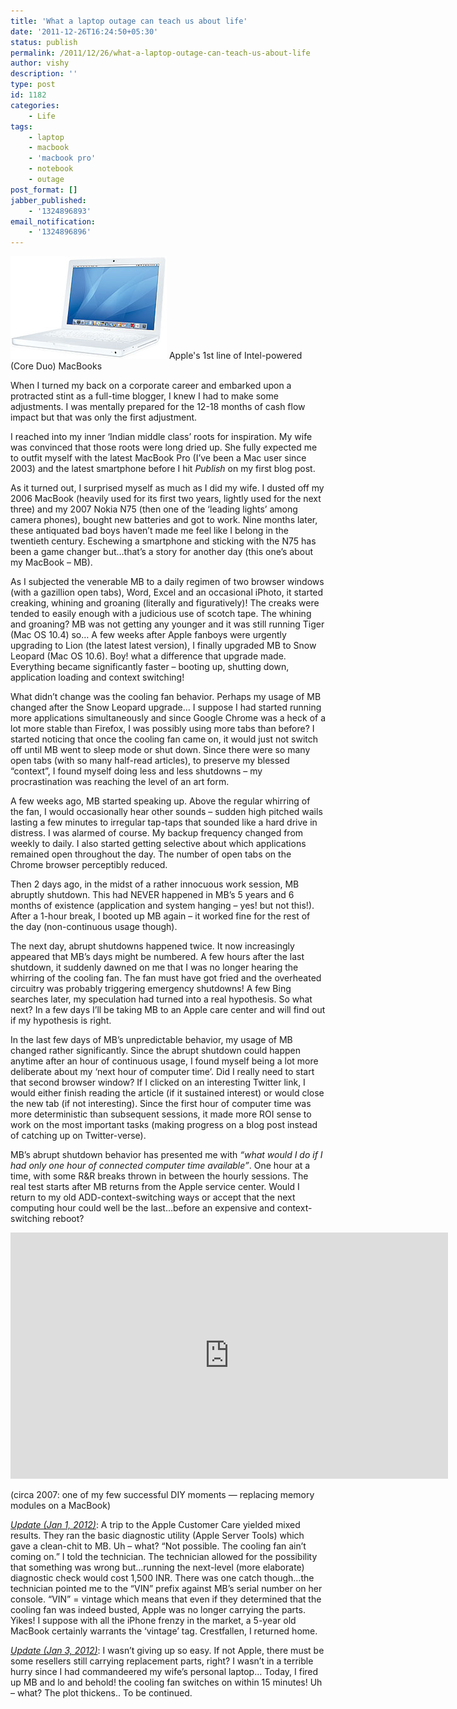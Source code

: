 ```yaml
---
title: 'What a laptop outage can teach us about life'
date: '2011-12-26T16:24:50+05:30'
status: publish
permalink: /2011/12/26/what-a-laptop-outage-can-teach-us-about-life
author: vishy
description: ''
type: post
id: 1182
categories: 
    - Life
tags:
    - laptop
    - macbook
    - 'macbook pro'
    - notebook
    - outage
post_format: []
jabber_published:
    - '1324896893'
email_notification:
    - '1324896896'
---
```

![Macbook](../../../../uploads/2011/12/apple_macbook_white.jpg) Apple's 1st line of Intel-powered (Core Duo) MacBooks

When I turned my back on a corporate career and embarked upon a protracted stint as a full-time blogger, I knew I had to make some adjustments. I was mentally prepared for the 12-18 months of cash flow impact but that was only the first adjustment.

I reached into my inner ‘Indian middle class’ roots for inspiration. My wife was convinced that those roots were long dried up. She fully expected me to outfit myself with the latest MacBook Pro (I’ve been a Mac user since 2003) and the latest smartphone before I hit *Publish* on my first blog post.

As it turned out, I surprised myself as much as I did my wife. I dusted off my 2006 MacBook (heavily used for its first two years, lightly used for the next three) and my 2007 Nokia N75 (then one of the ‘leading lights’ among camera phones), bought new batteries and got to work. Nine months later, these antiquated bad boys haven’t made me feel like I belong in the twentieth century. Eschewing a smartphone and sticking with the N75 has been a game changer but…that’s a story for another day (this one’s about my MacBook – MB).

As I subjected the venerable MB to a daily regimen of two browser windows (with a gazillion open tabs), Word, Excel and an occasional iPhoto, it started creaking, whining and groaning (literally and figuratively)! The creaks were tended to easily enough with a judicious use of scotch tape. The whining and groaning? MB was not getting any younger and it was still running Tiger (Mac OS 10.4) so… A few weeks after Apple fanboys were urgently upgrading to Lion (the latest latest version), I finally upgraded MB to Snow Leopard (Mac OS 10.6). Boy! what a difference that upgrade made. Everything became significantly faster – booting up, shutting down, application loading and context switching!

What didn’t change was the cooling fan behavior. Perhaps my usage of MB changed after the Snow Leopard upgrade… I suppose I had started running more applications simultaneously and since Google Chrome was a heck of a lot more stable than Firefox, I was possibly using more tabs than before? I started noticing that once the cooling fan came on, it would just not switch off until MB went to sleep mode or shut down. Since there were so many open tabs (with so many half-read articles), to preserve my blessed “context”, I found myself doing less and less shutdowns – my procrastination was reaching the level of an art form.

A few weeks ago, MB started speaking up. Above the regular whirring of the fan, I would occasionally hear other sounds – sudden high pitched wails lasting a few minutes to irregular tap-taps that sounded like a hard drive in distress. I was alarmed of course. My backup frequency changed from weekly to daily. I also started getting selective about which applications remained open throughout the day. The number of open tabs on the Chrome browser perceptibly reduced.

Then 2 days ago, in the midst of a rather innocuous work session, MB abruptly shutdown. This had NEVER happened in MB’s 5 years and 6 months of existence (application and system hanging – yes! but not this!). After a 1-hour break, I booted up MB again – it worked fine for the rest of the day (non-continuous usage though).

The next day, abrupt shutdowns happened twice. It now increasingly appeared that MB’s days might be numbered. A few hours after the last shutdown, it suddenly dawned on me that I was no longer hearing the whirring of the cooling fan. The fan must have got fried and the overheated circuitry was probably triggering emergency shutdowns! A few Bing searches later, my speculation had turned into a real hypothesis. So what next? In a few days I’ll be taking MB to an Apple care center and will find out if my hypothesis is right.

In the last few days of MB’s unpredictable behavior, my usage of MB changed rather significantly. Since the abrupt shutdown could happen anytime after an hour of continuous usage, I found myself being a lot more deliberate about my ‘next hour of computer time’. Did I really need to start that second browser window? If I clicked on an interesting Twitter link, I would either finish reading the article (if it sustained interest) or would close the new tab (if not interesting). Since the first hour of computer time was more deterministic than subsequent sessions, it made more ROI sense to work on the most important tasks (making progress on a blog post instead of catching up on Twitter-verse).

MB’s abrupt shutdown behavior has presented me with *“what would I do if I had only one hour of connected computer time available”*. One hour at a time, with some R&amp;R breaks thrown in between the hourly sessions. The real test starts after MB returns from the Apple service center. Would I return to my old ADD-context-switching ways or accept that the next computing hour could well be the last…before an expensive and context-switching reboot?

<span class="embed-youtube" style="text-align:center; display: block;"><iframe allowfullscreen="true" class="youtube-player" height="394" src="https://www.youtube.com/embed/cHWv4B2tN0A?version=3&rel=1&fs=1&autohide=2&showsearch=0&showinfo=1&iv_load_policy=1&wmode=transparent" style="border:0;" type="text/html" width="700"></iframe></span>

(circa 2007: one of my few successful DIY moments — replacing memory modules on a MacBook)

<span style="text-decoration:underline;">*Update (Jan 1, 2012)*</span>: A trip to the Apple Customer Care yielded mixed results. They ran the basic diagnostic utility (Apple Server Tools) which gave a clean-chit to MB. Uh – what? “Not possible. The cooling fan ain’t coming on.” I told the technician. The technician allowed for the possibility that something was wrong but…running the next-level (more elaborate) diagnostic check would cost 1,500 INR. There was one catch though…the technician pointed me to the “VIN” prefix against MB’s serial number on her console. “VIN” = vintage which means that even if they determined that the cooling fan was indeed busted, Apple was no longer carrying the parts. Yikes! I suppose with all the iPhone frenzy in the market, a 5-year old MacBook certainly warrants the ‘vintage’ tag. Crestfallen, I returned home.

<span style="text-decoration:underline;">*Update (Jan 3, 2012)*</span>: I wasn’t giving up so easy. If not Apple, there must be some resellers still carrying replacement parts, right? I wasn’t in a terrible hurry since I had commandeered my wife’s personal laptop… Today, I fired up MB and lo and behold! the cooling fan switches on within 15 minutes! Uh – what? The plot thickens.. To be continued.
